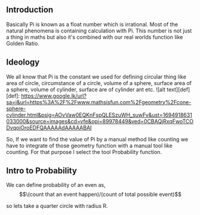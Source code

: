 <h2>Introduction</h2>

Basically Pi is known as a float number which is irrational.
Most of the natural phenomena is containing calculation with Pi. This number is not just a thing in maths but also it's combined with our real worlds function like Golden Ratio.

<h2>Ideology</h2>

We all know that Pi is the constant we used for defining circular thing like area of circle, circumstance of a circle, volume of a sphere, surface area of a sphere, volume of cylinder, surface are of cylinder ant etc. 
![alt text][def]
[def]: https://www.google.lk/url?sa=i&url=https%3A%2F%2Fwww.mathsisfun.com%2Fgeometry%2Fcone-sphere-cylinder.html&psig=AOvVaw0EQKnFspQLESzuWH_suwFv&ust=1694918631033000&source=images&cd=vfe&opi=89978449&ved=0CBAQjRxqFwoTCODvqoiOroEDFQAAAAAdAAAAABAI

So, If we want to find the value of Pi by a manual method like counting we have to integrate of those geometry function with a manual tool like counting. For that purpose I select the tool Probability function.

<h2> Intro to Probability </h2>

We can define probability of an even as,
$$\(count that an event happen)/(count of total possible event)$$

so lets take a quarter circle with radius R. 